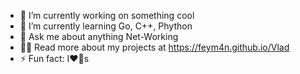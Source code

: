 - 🔭 I’m currently working on something cool  
- 🌱 I’m currently learning Go, С++, Phython
- 💬 Ask me about anything Net-Working
- 👨‍💻 Read more about my projects at https://feym4n.github.io/Vlad
- ⚡ Fun fact: I❤️🐶s
